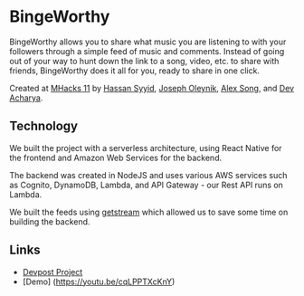 # BingeWorthy

BingeWorthy allows you to share what music you are listening to with your followers through a simple feed of music and comments. Instead of going out of your way to hunt down the link to a song, video, etc. to share with friends, BingeWorthy does it all for you, ready to share in one click.

Created at [MHacks 11](https://twitter.com/mhacks) by [Hassan Syyid](https://github.com/hsyyid), [Joseph Oleynik](https://github.com/InfraredPanda), [Alex Song](https://github.com/AykeriZero), and [Dev Acharya](https://github.com/DevAcharya23).

## Technology

We built the project with a serverless architecture, using React Native for the frontend and Amazon Web Services for the backend.

The backend was created in NodeJS and uses various AWS services such as Cognito, DynamoDB, Lambda, and API Gateway - our Rest API runs on Lambda.

We built the feeds using [getstream](https://getstream.io) which allowed us to save some time on building the backend.

## Links

* [Devpost Project](https://devpost.com/software/bingeworthy)
* [Demo] (https://youtu.be/cqLPPTXcKnY)

